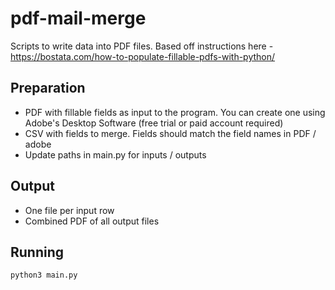 # pdf-mail-merge

Scripts to write data into PDF files.  Based off instructions here - https://bostata.com/how-to-populate-fillable-pdfs-with-python/

## Preparation
* PDF with fillable fields as input to the program.  You can create one using Adobe's Desktop Software (free trial or paid account required)
* CSV with fields to merge.  Fields should match the field names in PDF / adobe
* Update paths in main.py for inputs / outputs

## Output
* One file per input row
* Combined PDF of all output files

## Running
```python3 main.py```